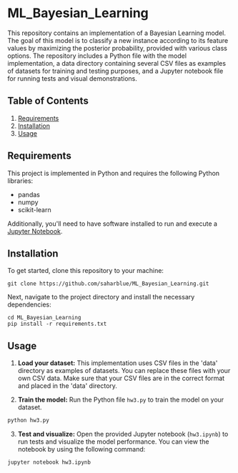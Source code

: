 # ML_Bayesian_Learning

This repository contains an implementation of a Bayesian Learning model. The goal of this model is to classify a new instance according to its feature values by maximizing the posterior probability, provided with various class options. The repository includes a Python file with the model implementation, a data directory containing several CSV files as examples of datasets for training and testing purposes, and a Jupyter notebook file for running tests and visual demonstrations.

## Table of Contents

1. [Requirements](#requirements)
2. [Installation](#installation)
3. [Usage](#usage)

## Requirements

This project is implemented in Python and requires the following Python libraries:

- pandas
- numpy
- scikit-learn

Additionally, you'll need to have software installed to run and execute a [Jupyter Notebook](http://ipython.org/notebook.html).

## Installation

To get started, clone this repository to your machine:

```
git clone https://github.com/saharblue/ML_Bayesian_Learning.git
```

Next, navigate to the project directory and install the necessary dependencies:

```
cd ML_Bayesian_Learning
pip install -r requirements.txt
```

## Usage

1. **Load your dataset:** This implementation uses CSV files in the 'data' directory as examples of datasets. You can replace these files with your own CSV data. Make sure that your CSV files are in the correct format and placed in the 'data' directory.

2. **Train the model:** Run the Python file `hw3.py` to train the model on your dataset.

```python
python hw3.py
```

3. **Test and visualize:** Open the provided Jupyter notebook (`hw3.ipynb`) to run tests and visualize the model performance. You can view the notebook by using the following command:

```bash
jupyter notebook hw3.ipynb
```

